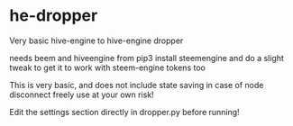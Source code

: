 # he-dropper
Very basic hive-engine to hive-engine dropper

needs beem and hiveengine from pip3
install steemengine and do a slight tweak to get it to work with steem-engine tokens too

This is very basic, and does not include state saving in case of node disconnect
freely use at your own risk!


Edit the settings section directly in dropper.py before running!
